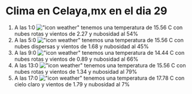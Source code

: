 # Clima en Celaya,mx en el dia 29

1. A las 1:0 !["icon weather"](http://openweathermap.org/img/w/04n.png) tenemos una temperatura de 15.56 C con nubes rotas y  vientos de 2.27 y nubosidad al 54%
1. A las 5:0 !["icon weather"](http://openweathermap.org/img/w/03n.png) tenemos una temperatura de 15.56 C con nubes dispersas y  vientos de 1.68 y nubosidad al 45%
1. A las 9:0 !["icon weather"](http://openweathermap.org/img/w/04d.png) tenemos una temperatura de 14.44 C con nubes rotas y  vientos de 0.89 y nubosidad al 66%
1. A las 13:0 !["icon weather"](http://openweathermap.org/img/w/04d.png) tenemos una temperatura de 15.56 C con nubes rotas y  vientos de 1.34 y nubosidad al 79%
1. A las 17:0 !["icon weather"](http://openweathermap.org/img/w/01d.png) tenemos una temperatura de 17.78 C con cielo claro y  vientos de 1.79 y nubosidad al 7%
